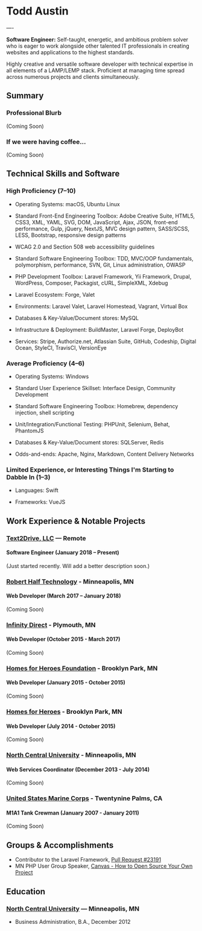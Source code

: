 # Todd Austin

—-

**Software Engineer:** Self-taught, energetic, and ambitious problem solver who is eager to work alongside other talented IT professionals in creating websites and applications to the highest standards.

Highly creative and versatile software developer with technical expertise in all elements of a LAMP/LEMP stack. Proficient at managing time spread across numerous projects and clients simultaneously.

## Summary

### Professional Blurb

(Coming Soon)

### If we were having coffee…

(Coming Soon)

## Technical Skills and Software

### High Proficiency (7–10)

* Operating Systems: macOS, Ubuntu Linux

* Standard Front-End Engineering Toolbox: Adobe Creative Suite, HTML5, CSS3, XML, YAML, SVG, DOM, JavaScript, Ajax, JSON, front-end performance, Gulp, jQuery, NextJS, MVC design pattern, SASS/SCSS, LESS, Bootstrap, responsive design patterns

* WCAG 2.0 and Section 508 web accessibility guidelines

* Standard Software Engineering Toolbox: TDD, MVC/OOP fundamentals, polymorphism, performance, SVN, Git, Linux administration, OWASP

* PHP Development Toolbox: Laravel Framework, Yii Framework, Drupal, WordPress, Composer, Packagist, cURL, SimpleXML, Xdebug

* Laravel Ecosystem: Forge, Valet

* Environments: Laravel Valet, Laravel Homestead, Vagrant, Virtual Box

* Databases & Key-Value/Document stores: MySQL

* Infrastructure & Deployment: BuildMaster, Laravel Forge, DeployBot

* Services: Stripe, Authorize.net, Atlassian Suite, GitHub, Codeship, Digital Ocean, StyleCI, TravisCI, VersionEye

### Average Proficiency (4–6)

* Operating Systems: Windows

* Standard User Experience Skillset: Interface Design, Community Development

* Standard Software Engineering Toolbox: Homebrew, dependency injection, shell scripting

* Unit/Integration/Functional Testing: PHPUnit, Selenium, Behat, PhantomJS

* Databases & Key-Value/Document stores: SQLServer, Redis

* Odds-and-ends: Apache, Nginx, Markdown, Content Delivery Networks

### Limited Experience, or Interesting Things I'm Starting to Dabble In (1–3)

* Languages: Swift

* Frameworks: VueJS

## Work Experience & Notable Projects

### [Text2Drive, LLC](https://text2drive.com) — Remote
#### Software Engineer (January 2018 – Present)

(Just started recently. Will add a better description soon.)

### [Robert Half Technology](https://www.roberthalf.com) - Minneapolis, MN
#### Web Developer (March 2017 – January 2018)

(Coming Soon)

### [Infinity Direct](https://infinitydirect.com) - Plymouth, MN
#### Web Developer (October 2015 - March 2017)

(Coming Soon)

### [Homes for Heroes Foundation](https://www.homesforheroesfoundation.org) - Brooklyn Park, MN
#### Web Developer (January 2015 - October 2015)

(Coming Soon)

### [Homes for Heroes](https://www.homesforheroes.com) - Brooklyn Park, MN
#### Web Developer (July 2014 - October 2015)

(Coming Soon)

### [North Central University](https://www.northcentral.edu) - Minneapolis, MN
#### Web Services Coordinator (December 2013 - July 2014)

(Coming Soon)

### [United States Marine Corps](http://www.marines.mil) - Twentynine Palms, CA
#### M1A1 Tank Crewman (January 2007 - January 2011)

(Coming Soon)

## Groups & Accomplishments

- Contributor to the Laravel Framework, [Pull Request #23191](https://github.com/laravel/framework/pull/23191)
- MN PHP User Group Speaker, [Canvas - How to Open Source Your Own Project](https://speakerdeck.com/austintoddj/canvas)

## Education

### [North Central University](https://www.northcentral.edu) — Minneapolis, MN

* Business Administration, B.A., December 2012
